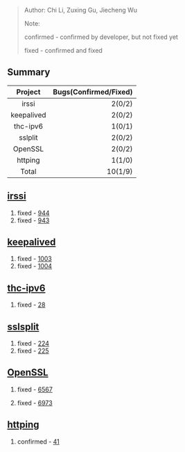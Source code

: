 >Author: Chi Li, Zuxing Gu, Jiecheng Wu
>
>Note:
>
>confirmed - confirmed by developer, but not fixed yet
>
>fixed - confirmed and fixed
>

## Summary

|      Project      | Bugs(Confirmed/Fixed) |
| :---------------: | ---: |
|      irssi        |  2(0/2) |
|     keepalived     |    2(0/2) |
|     thc-ipv6      |  1(0/1) |
|      sslplit      |    2(0/2) |
|      OpenSSL      |  2(0/2) |
|      httping      |   1(1/0) |
|       Total       | 10(1/9) |




## [irssi](https://github.com/irssi/irssi)

1. fixed - [944](https://github.com/irssi/irssi/issues/944)
2. fixed - [943](https://github.com/irssi/irssi/issues/943)

## [keepalived](https://github.com/acassen/keepalived)

1. fixed - [1003](https://github.com/acassen/keepalived/issues/1003)
2. fixed - [1004](https://github.com/acassen/keepalived/issues/1004)

## [thc-ipv6](https://github.com/vanhauser-thc/thc-ipv6)

1. fixed - [28](https://github.com/vanhauser-thc/thc-ipv6/issues/28)

## [sslsplit](https://github.com/droe/sslsplit/)

1. fixed - [224](https://github.com/droe/sslsplit/issues/224)
2. fixed - [225](https://github.com/droe/sslsplit/issues/225)

## [OpenSSL](https://github.com/openssl/openssl)

1. fixed - [6567](https://github.com/openssl/openssl/issues/6567)

2. fixed - [6973](https://github.com/openssl/openssl/issues/6973)

## [httping](https://github.com/flok99/httping)

1. confirmed - [41](https://github.com/flok99/httping/issues/41)

